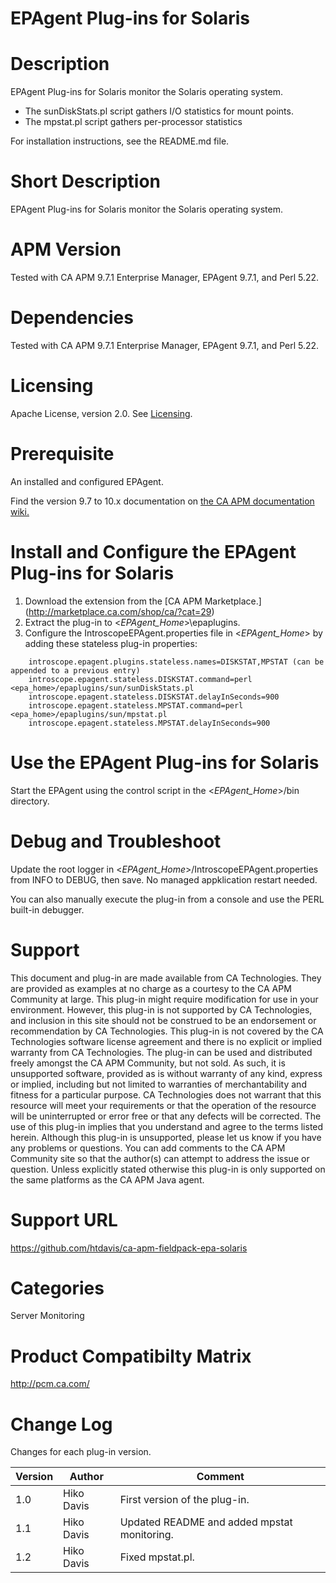 # EPAgent Plug-ins for Solaris

# Description
EPAgent Plug-ins for Solaris monitor the Solaris operating system.

* The sunDiskStats.pl script gathers I/O statistics for mount points.
* The mpstat.pl script gathers per-processor statistics

For installation instructions, see the README.md file.

# Short Description
EPAgent Plug-ins for Solaris monitor the Solaris operating system.

# APM Version
Tested with CA APM 9.7.1 Enterprise Manager, EPAgent 9.7.1, and Perl 5.22.

# Dependencies
Tested with CA APM 9.7.1 Enterprise Manager, EPAgent 9.7.1, and Perl 5.22.

# Licensing
Apache License, version 2.0. See [Licensing](https://www.apache.org/licenses/LICENSE-2.0).

# Prerequisite
An installed and configured EPAgent.

Find the version 9.7 to 10.x documentation on [the CA APM documentation wiki.](https://docops.ca.com)

# Install and Configure the EPAgent Plug-ins for Solaris

1. Download the extension from the [CA APM Marketplace.] (http://marketplace.ca.com/shop/ca/?cat=29)
2. Extract the plug-in to <*EPAgent_Home*>\epaplugins.
2. Configure the IntroscopeEPAgent.properties file in <*EPAgent_Home*> by adding these stateless plug-in properties:
```
	introscope.epagent.plugins.stateless.names=DISKSTAT,MPSTAT (can be appended to a previous entry)
	introscope.epagent.stateless.DISKSTAT.command=perl <epa_home>/epaplugins/sun/sunDiskStats.pl
	introscope.epagent.stateless.DISKSTAT.delayInSeconds=900
	introscope.epagent.stateless.MPSTAT.command=perl <epa_home>/epaplugins/sun/mpstat.pl
	introscope.epagent.stateless.MPSTAT.delayInSeconds=900
```
# Use the EPAgent Plug-ins for Solaris
Start the EPAgent using the control script in the <*EPAgent_Home*>/bin directory.

# Debug and Troubleshoot
Update the root logger in <*EPAgent_Home*>/IntroscopeEPAgent.properties from INFO to DEBUG, then save. No managed appklication restart needed.

You can also manually execute the plug-in from a console and use the PERL built-in debugger.

# Support
This document and plug-in are made available from CA Technologies. They are provided as examples at no charge as a courtesy to the CA APM Community at large. This plug-in might require modification for use in your environment. However, this plug-in is not supported by CA Technologies, and inclusion in this site should not be construed to be an endorsement or recommendation by CA Technologies. This plug-in is not covered by the CA Technologies software license agreement and there is no explicit or implied warranty from CA Technologies. The plug-in can be used and distributed freely amongst the CA APM Community, but not sold. As such, it is unsupported software, provided as is without warranty of any kind, express or implied, including but not limited to warranties of merchantability and fitness for a particular purpose. CA Technologies does not warrant that this resource will meet your requirements or that the operation of the resource will be uninterrupted or error free or that any defects will be corrected. The use of this plug-in implies that you understand and agree to the terms listed herein.
Although this plug-in is unsupported, please let us know if you have any problems or questions. You can add comments to the CA APM Community site so that the author(s) can attempt to address the issue or question.
Unless explicitly stated otherwise this plug-in is only supported on the same platforms as the CA APM Java agent. 

# Support URL
https://github.com/htdavis/ca-apm-fieldpack-epa-solaris

# Categories
Server Monitoring

# Product Compatibilty Matrix
http://pcm.ca.com/

# Change Log
Changes for each plug-in version.

Version | Author | Comment
--------|--------|--------
1.0 | Hiko Davis | First version of the plug-in.
1.1 | Hiko Davis | Updated README and added mpstat monitoring.
1.2 | Hiko Davis | Fixed mpstat.pl.